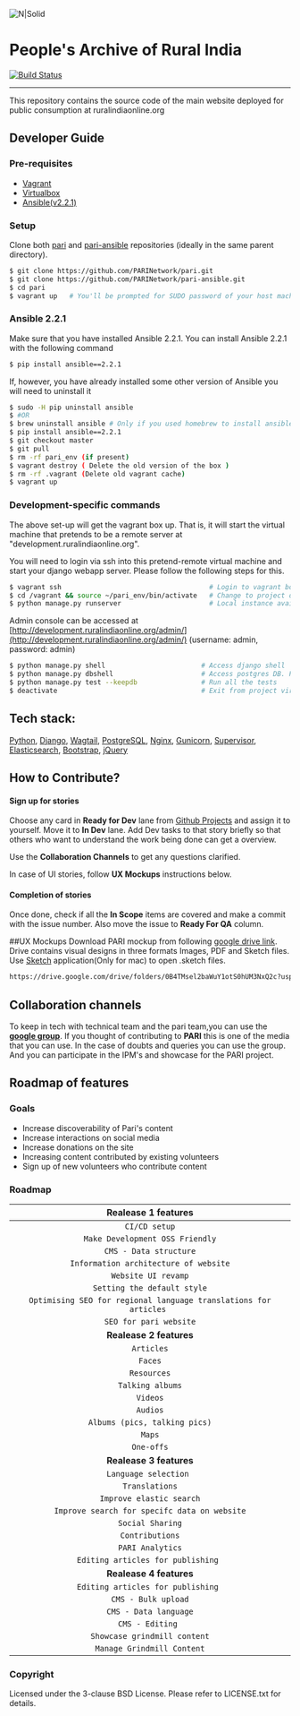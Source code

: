 ![N|Solid](https://ruralindiaonline.org/static/img/logo.png)

# People's Archive of Rural India

[![Build Status](https://travis-ci.org/PARINetwork/pari.svg?branch=master)](https://travis-ci.org/PARINetwork/pari)

---

This repository contains the source code of the main website deployed for public consumption at ruralindiaonline.org

## Developer Guide

### Pre-requisites

* [Vagrant](https://www.vagrantup.com/downloads.html)
* [Virtualbox](https://www.virtualbox.org/wiki/Downloads)
* [Ansible(v2.2.1)](http://docs.ansible.com/ansible/intro_installation.html)

### Setup

Clone both [pari](https://github.com/PARINetwork/pari.git) and [pari-ansible](https://github.com/PARINetwork/pari-ansible.git) repositories (ideally in the same parent directory).

```sh
$ git clone https://github.com/PARINetwork/pari.git
$ git clone https://github.com/PARINetwork/pari-ansible.git
$ cd pari
$ vagrant up   # You'll be prompted for SUDO password of your host machine for the first time.
```

### Ansible 2.2.1
Make sure that you have installed Ansible 2.2.1.
You can install Ansible 2.2.1 with the following command

```sh
$ pip install ansible==2.2.1
```

If, however, you have already installed some other version of Ansible you will need to uninstall it
```sh
$ sudo -H pip uninstall ansible
$ #OR
$ brew uninstall ansible # Only if you used homebrew to install ansible
$ pip install ansible==2.2.1
$ git checkout master
$ git pull 
$ rm -rf pari_env (if present)
$ vagrant destroy ( Delete the old version of the box )
$ rm -rf .vagrant (Delete old vagrant cache)
$ vagrant up
```

### Development-specific commands
The above set-up will get the vagrant box up. That is, it will start the virtual machine that pretends to be a remote server at "development.ruralindiaonline.org".

You will need to login via ssh into this pretend-remote virtual machine and start your django webapp server. Please follow the following steps for this.

```sh
$ vagrant ssh                                     # Login to vagrant box
$ cd /vagrant && source ~/pari_env/bin/activate   # Change to project directory and activate project virtualenv
$ python manage.py runserver                      # Local instance available at development.ruralindiaonline.org
```

Admin console can be accessed at [http://development.ruralindiaonline.org/admin/](http://development.ruralindiaonline.org/admin/) (username: admin, password: admin)

```sh
$ python manage.py shell                        # Access django shell
$ python manage.py dbshell                      # Access postgres DB. Password: pari
$ python manage.py test --keepdb                # Run all the tests
$ deactivate                                    # Exit from project virtualenv
```

## Tech stack:

[Python](https://www.python.org/), [Django](https://www.djangoproject.com/), [Wagtail](https://wagtail.io/), [PostgreSQL](https://www.postgresql.org/), [Nginx](https://www.nginx.com/), [Gunicorn](http://gunicorn.org/), [Supervisor](http://supervisord.org/), [Elasticsearch](https://www.elastic.co/), [Bootstrap](http://getbootstrap.com/), [jQuery](https://jquery.com/)

## How to Contribute?
#### Sign up for stories
Choose any card in **Ready for Dev** lane from [Github Projects](https://github.com/PARINetwork/pari/projects/1) and assign it to yourself. Move it to **In Dev** lane. Add Dev tasks to that story briefly so that others who want to understand the work being done can get a overview. 

Use the **Collaboration Channels** to get any questions clarified.

In case of UI stories, follow **UX Mockups** instructions below.

#### Completion of stories
Once done, check if all the **In Scope** items are covered and make a commit with the issue number. Also move the issue to **Ready For QA** column.


##UX Mockups
Download PARI mockup from following [google drive link](https://drive.google.com/drive/folders/0B4TMsel2baWuY1otS0hUM3NxQ2c?usp=sharing). Drive contains visual designs in three formats
Images, PDF and Sketch files. Use [Sketch](https://www.sketchapp.com/) application(Only for mac) to open .sketch files.
 ```sh
https://drive.google.com/drive/folders/0B4TMsel2baWuY1otS0hUM3NxQ2c?usp=sharing
```

## Collaboration channels
To keep in tech with technical team and the pari team,you can use the [**google group**](https://groups.google.com/d/forum/tech-pari
). If you thought of contributing to **PARI** this is one of the media that you can use. In the case of doubts and queries you can use the group.
And you can participate in the IPM's and showcase for the PARI project.

## Roadmap of features

### Goals
- Increase discoverability of Pari's content
- Increase interactions on social media
- Increase donations on the site
- Increasing content contributed by existing volunteers
- Sign up of new volunteers who contribute content

### Roadmap

| Realease 1 features|
|:--------:|
|`CI/CD setup`|
|`Make Development OSS Friendly`|
|`CMS - Data structure`|
|`Information architecture of website` |
|`Website UI revamp`|
|`Setting the default style`|
|`Optimising SEO for regional language translations for articles `|
|`SEO for pari website`|
|**Realease 2 features**|
|`Articles`|
|`Faces`|
|`Resources`|
|`Talking albums`|
|`Videos`|
|`Audios`|
|`Albums (pics, talking pics)`|
|`Maps`|
|`One-offs`|
|**Realease 3 features**|
|`Language selection `|
|`Translations`|
|`Improve elastic search`|
|`Improve search for specifc data on website`|
|`Social Sharing`|
|`Contributions`|
|`PARI Analytics`|
|`Editing articles for publishing `|
|**Realease 4 features**|
|`Editing articles for publishing `|
|`CMS - Bulk upload`|
|`CMS - Data language`|
|`CMS - Editing `|
|`Showcase grindmill content`|
|`Manage Grindmill Content`|

### Copyright

Licensed under the 3-clause BSD License. Please refer to LICENSE.txt for details.
